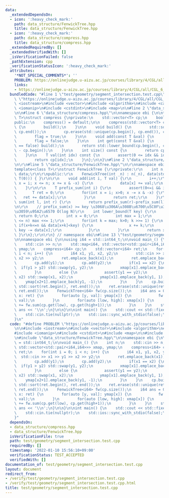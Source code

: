 ```yaml
---
data:
  _extendedDependsOn:
  - icon: ':heavy_check_mark:'
    path: data_structure/FenwickTree.hpp
    title: data_structure/FenwickTree.hpp
  - icon: ':heavy_check_mark:'
    path: data_structure/compress.hpp
    title: data_structure/compress.hpp
  _extendedRequiredBy: []
  _extendedVerifiedWith: []
  _isVerificationFailed: false
  _pathExtension: cpp
  _verificationStatusIcon: ':heavy_check_mark:'
  attributes:
    '*NOT_SPECIAL_COMMENTS*': ''
    PROBLEM: https://onlinejudge.u-aizu.ac.jp/courses/library/4/CGL/all/CGL_6_A
    links:
    - https://onlinejudge.u-aizu.ac.jp/courses/library/4/CGL/all/CGL_6_A
  bundledCode: "#line 1 \"test/geometry/segment_intersection.test.cpp\"\n#define PROBLEM\
    \ \"https://onlinejudge.u-aizu.ac.jp/courses/library/4/CGL/all/CGL_6_A\"\n\n#include\
    \ <iostream>\n#include <vector>\n#include <algorithm>\n#include <cassert>\n#include\
    \ <iomanip>\n#include <cstdint>\n#include <map>\n\n#line 2 \"data_structure/compress.hpp\"\
    \n\n#line 6 \"data_structure/compress.hpp\"\n\nnamespace ebi {\n\ntemplate<class\
    \ T>\nstruct compress {\nprivate:\n    std::vector<T> cp;\n    bool flag = false;\n\
    public:\n    compress() = default;\n\n    compress(std::vector<T> cp) : cp(cp)\
    \ {\n        build();\n    }\n\n    void build() {\n        std::sort(cp.begin(),\
    \ cp.end());\n        cp.erase(std::unique(cp.begin(), cp.end()), cp.end());\n\
    \        flag = true;\n    }\n\n    void add(const T &val) {\n        cp.emplace_back(val);\n\
    \        flag = false;\n    }\n\n    int get(const T &val) {\n        if(flag\
    \ == false) build();\n        return std::lower_bound(cp.begin(), cp.end(), val)\
    \ - cp.begin();\n    }\n\n    int size() const {\n        return cp.size();\n\
    \    }\n\n    T val(int idx) const {\n        assert(0 <= idx && idx < (int)cp.size());\n\
    \        return cp[idx];\n    }\n};\n\n}\n#line 2 \"data_structure/FenwickTree.hpp\"\
    \n\r\n#line 5 \"data_structure/FenwickTree.hpp\"\n\r\nnamespace ebi {\r\n\r\n\
    template<class T>\r\nstruct FenwickTree {\r\nprivate:\r\n    int n;\r\n    std::vector<T>\
    \ data;\r\n\r\npublic:\r\n    FenwickTree(int _n) : n(_n), data(std::vector<T>(_n+1,\
    \ T(0))) { }\r\n\r\n    void add(int i, T val) {\r\n        i++;\r\n        for(int\
    \ x = i; x <= n; x += x & -x) {\r\n            data[x] += val;\r\n        }\r\n\
    \    }\r\n\r\n    T prefix_sum(int i) {\r\n        assert(0<=i && i<=n);\r\n \
    \       T ret = 0;\r\n        for(int x = i; x>0; x -= x & -x) {\r\n         \
    \   ret += data[x];\r\n        }\r\n        return ret;\r\n    }\r\n\r\n    T\
    \ sum(int l, int r) {\r\n        return prefix_sum(r)-prefix_sum(l);\r\n    }\r\
    \n\r\n    // prefix_sum(x) >= key \u3068\u306A\u308B\u6700\u5C0F\u306Ex\u3092\u8FD4\
    \u3059\u95A2\u6570 O(log N)\r\n    int lower_bound(T key) {\r\n        if(key<=0)\
    \ return 0;\r\n        int x = 0;\r\n        int max = 1;\r\n        while((max<<1)\
    \ <= n) max <<= 1;\r\n        for(int k = max; k>0; k >>= 1) {\r\n           \
    \ if(x+k<=n && data[x+k]<key) {\r\n                x += k;\r\n               \
    \ key -= data[x];\r\n            }\r\n        }\r\n        return x+1;\r\n   \
    \ }\r\n};\r\n\r\n} // namespace ebi\n#line 13 \"test/geometry/segment_intersection.test.cpp\"\
    \n\nnamespace ebi {\n\nusing i64 = std::int64_t;\n\nvoid main_() {\n    int n;\n\
    \    std::cin >> n;\n    std::map<i64, std::vector<std::pair<i64,i64>>> xmap,\
    \ ymap;\n    compress<i64> cp;\n    std::vector<i64> ret;\n    for(int i = 0;\
    \ i < n; i++) {\n        i64 x1, y1, x2, y2;\n        std::cin >> x1 >> y1 >>\
    \ x2 >> y2;\n        ret.emplace_back(x1);\n        ret.emplace_back(x2+1);\n\
    \        cp.add(y1);\n        cp.add(y2);\n        if(x1 == x2) {\n          \
    \  if(y1 > y2) std::swap(y1, y2);\n            xmap[x1].emplace_back(y1, y2);\n\
    \        }\n        else {\n            assert(y1 == y2);\n            if(x1 >\
    \ x2) std::swap(x1, x2);\n            ymap[x1].emplace_back(y1, 1);\n        \
    \    ymap[x2+1].emplace_back(y1, -1);\n        }\n    }\n    cp.build();\n   \
    \ std::sort(ret.begin(), ret.end());\n    ret.erase(std::unique(ret.begin(), ret.end()),\
    \ ret.end());\n    FenwickTree<i64> fw(cp.size());\n    i64 ans = 0;\n    for(auto\
    \ x: ret) {\n        for(auto [y, val]: ymap[x]) {\n            fw.add(cp.get(y),\
    \ val);\n        }\n        for(auto [low, high]: xmap[x]) {\n            ans\
    \ += fw.sum(cp.get(low), cp.get(high+1));\n        }\n    }\n    std::cout <<\
    \ ans << '\\n';\n}\n\n}\n\nint main() {\n    std::cout << std::fixed << std::setprecision(15);\n\
    \    std::cin.tie(nullptr);\n    std::ios::sync_with_stdio(false);\n    ebi::main_();\n\
    }\n"
  code: "#define PROBLEM \"https://onlinejudge.u-aizu.ac.jp/courses/library/4/CGL/all/CGL_6_A\"\
    \n\n#include <iostream>\n#include <vector>\n#include <algorithm>\n#include <cassert>\n\
    #include <iomanip>\n#include <cstdint>\n#include <map>\n\n#include \"data_structure/compress.hpp\"\
    \n#include \"data_structure/FenwickTree.hpp\"\n\nnamespace ebi {\n\nusing i64\
    \ = std::int64_t;\n\nvoid main_() {\n    int n;\n    std::cin >> n;\n    std::map<i64,\
    \ std::vector<std::pair<i64,i64>>> xmap, ymap;\n    compress<i64> cp;\n    std::vector<i64>\
    \ ret;\n    for(int i = 0; i < n; i++) {\n        i64 x1, y1, x2, y2;\n      \
    \  std::cin >> x1 >> y1 >> x2 >> y2;\n        ret.emplace_back(x1);\n        ret.emplace_back(x2+1);\n\
    \        cp.add(y1);\n        cp.add(y2);\n        if(x1 == x2) {\n          \
    \  if(y1 > y2) std::swap(y1, y2);\n            xmap[x1].emplace_back(y1, y2);\n\
    \        }\n        else {\n            assert(y1 == y2);\n            if(x1 >\
    \ x2) std::swap(x1, x2);\n            ymap[x1].emplace_back(y1, 1);\n        \
    \    ymap[x2+1].emplace_back(y1, -1);\n        }\n    }\n    cp.build();\n   \
    \ std::sort(ret.begin(), ret.end());\n    ret.erase(std::unique(ret.begin(), ret.end()),\
    \ ret.end());\n    FenwickTree<i64> fw(cp.size());\n    i64 ans = 0;\n    for(auto\
    \ x: ret) {\n        for(auto [y, val]: ymap[x]) {\n            fw.add(cp.get(y),\
    \ val);\n        }\n        for(auto [low, high]: xmap[x]) {\n            ans\
    \ += fw.sum(cp.get(low), cp.get(high+1));\n        }\n    }\n    std::cout <<\
    \ ans << '\\n';\n}\n\n}\n\nint main() {\n    std::cout << std::fixed << std::setprecision(15);\n\
    \    std::cin.tie(nullptr);\n    std::ios::sync_with_stdio(false);\n    ebi::main_();\n\
    }"
  dependsOn:
  - data_structure/compress.hpp
  - data_structure/FenwickTree.hpp
  isVerificationFile: true
  path: test/geometry/segment_intersection.test.cpp
  requiredBy: []
  timestamp: '2022-01-10 15:56:10+09:00'
  verificationStatus: TEST_ACCEPTED
  verifiedWith: []
documentation_of: test/geometry/segment_intersection.test.cpp
layout: document
redirect_from:
- /verify/test/geometry/segment_intersection.test.cpp
- /verify/test/geometry/segment_intersection.test.cpp.html
title: test/geometry/segment_intersection.test.cpp
---
```

